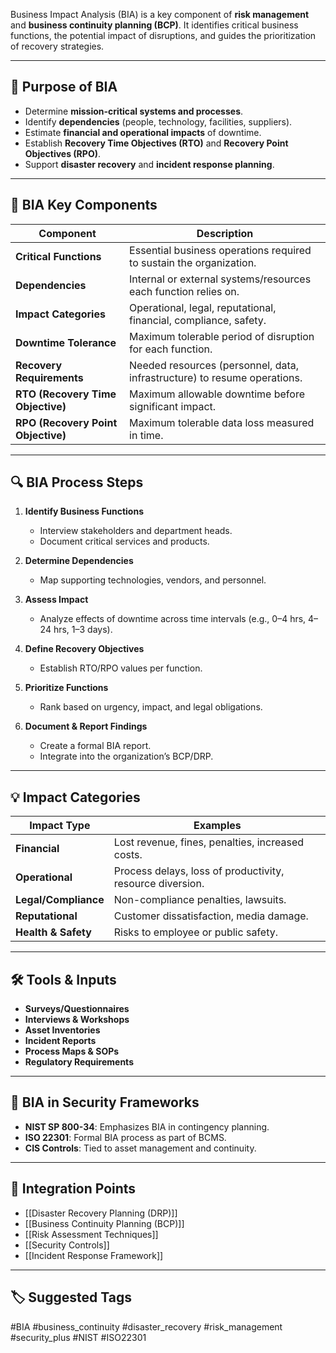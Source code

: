 Business Impact Analysis (BIA) is a key component of **risk management** and **business continuity planning (BCP)**. It identifies critical business functions, the potential impact of disruptions, and guides the prioritization of recovery strategies.

---

## 🎯 Purpose of BIA

- Determine **mission-critical systems and processes**.
- Identify **dependencies** (people, technology, facilities, suppliers).
- Estimate **financial and operational impacts** of downtime.
- Establish **Recovery Time Objectives (RTO)** and **Recovery Point Objectives (RPO)**.
- Support **disaster recovery** and **incident response planning**.

---

## 🧱 BIA Key Components

| Component                    | Description                                                                 |
|-----------------------------|-----------------------------------------------------------------------------|
| **Critical Functions**       | Essential business operations required to sustain the organization.         |
| **Dependencies**             | Internal or external systems/resources each function relies on.            |
| **Impact Categories**        | Operational, legal, reputational, financial, compliance, safety.           |
| **Downtime Tolerance**       | Maximum tolerable period of disruption for each function.                  |
| **Recovery Requirements**    | Needed resources (personnel, data, infrastructure) to resume operations.   |
| **RTO (Recovery Time Objective)** | Maximum allowable downtime before significant impact.                |
| **RPO (Recovery Point Objective)** | Maximum tolerable data loss measured in time.                    |

---

## 🔍 BIA Process Steps

1. **Identify Business Functions**
   - Interview stakeholders and department heads.
   - Document critical services and products.

2. **Determine Dependencies**
   - Map supporting technologies, vendors, and personnel.

3. **Assess Impact**
   - Analyze effects of downtime across time intervals (e.g., 0–4 hrs, 4–24 hrs, 1–3 days).

4. **Define Recovery Objectives**
   - Establish RTO/RPO values per function.

5. **Prioritize Functions**
   - Rank based on urgency, impact, and legal obligations.

6. **Document & Report Findings**
   - Create a formal BIA report.
   - Integrate into the organization’s BCP/DRP.

---

## 💡 Impact Categories

| Impact Type     | Examples                                                |
|------------------|----------------------------------------------------------|
| **Financial**     | Lost revenue, fines, penalties, increased costs.         |
| **Operational**   | Process delays, loss of productivity, resource diversion.|
| **Legal/Compliance** | Non-compliance penalties, lawsuits.                     |
| **Reputational**  | Customer dissatisfaction, media damage.                 |
| **Health & Safety** | Risks to employee or public safety.                    |

---

## 🛠 Tools & Inputs

- **Surveys/Questionnaires**
- **Interviews & Workshops**
- **Asset Inventories**
- **Incident Reports**
- **Process Maps & SOPs**
- **Regulatory Requirements**

---

## 🔐 BIA in Security Frameworks

- **NIST SP 800-34**: Emphasizes BIA in contingency planning.
- **ISO 22301**: Formal BIA process as part of BCMS.
- **CIS Controls**: Tied to asset management and continuity.

---

## 🧩 Integration Points

- [[Disaster Recovery Planning (DRP)]]
- [[Business Continuity Planning (BCP)]]
- [[Risk Assessment Techniques]]
- [[Security Controls]]
- [[Incident Response Framework]]

---

## 🏷 Suggested Tags

#BIA #business_continuity #disaster_recovery #risk_management #security_plus #NIST #ISO22301

